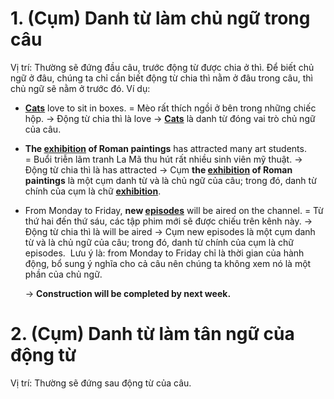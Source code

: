 # 1. (Cụm) Danh từ làm chủ ngữ trong câu

Vị trí: Thường sẽ đứng đầu câu, trước động từ được chia ở thì.
Để biết chủ ngữ ở đâu, chúng ta chỉ cần biết động từ chia thì nằm ở đâu trong câu, thì chủ ngữ sẽ nằm ở trước đó.
Ví dụ:

* **<u>Cats</u>** love to sit in boxes. = Mèo rất thích ngồi ở bên trong những chiếc hộp.
  → Động từ chia thì là love → **<u>Cats</u>** là danh từ đóng vai trò chủ ngữ của câu.
* **The <u>exhibition</u> of Roman paintings** has attracted many art students. = Buổi triễn lãm tranh La Mã thu hút rất nhiều sinh viên mỹ thuật.
  → Động từ chia thì là has attracted → Cụm **the <u>exhibition</u> of Roman paintings** là một cụm danh từ và là chủ ngữ của câu; trong đó, danh từ chính của cụm là chữ **<u>exhibition</u>**.
* From Monday to Friday, **new <u>episodes</u>** will be aired on the channel. = Từ thứ hai đến thứ sáu, các tập phim mới sẽ được chiếu trên kênh này.
  → Động từ chia thì là will be aired → Cụm new episodes là một cụm danh từ và là chủ ngữ của câu; trong đó, danh từ chính của cụm là chữ episodes. 
  Lưu ý là: from Monday to Friday chỉ là thời gian của hành động, bổ sung ý nghĩa cho cả câu nên chúng ta không xem nó là một phần của chủ ngữ.
  
  → **Construction will be completed by next week.**

# 2. (Cụm) Danh từ làm tân ngữ của động từ
Vị trí: Thường sẽ đứng sau động từ của câu.
